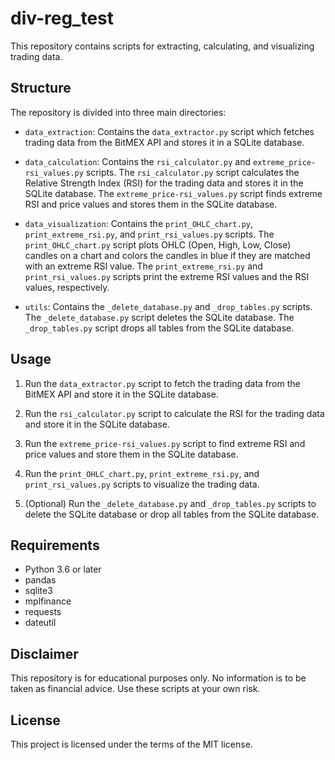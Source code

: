 # div-reg_test

This repository contains scripts for extracting, calculating, and visualizing trading data.

## Structure

The repository is divided into three main directories:

- `data_extraction`: Contains the `data_extractor.py` script which fetches trading data from the BitMEX API and stores it in a SQLite database.

- `data_calculation`: Contains the `rsi_calculator.py` and `extreme_price-rsi_values.py` scripts. The `rsi_calculator.py` script calculates the Relative Strength Index (RSI) for the trading data and stores it in the SQLite database. The `extreme_price-rsi_values.py` script finds extreme RSI and price values and stores them in the SQLite database.

- `data_visualization`: Contains the `print_OHLC_chart.py`, `print_extreme_rsi.py`, and `print_rsi_values.py` scripts. The `print_OHLC_chart.py` script plots OHLC (Open, High, Low, Close) candles on a chart and colors the candles in blue if they are matched with an extreme RSI value. The `print_extreme_rsi.py` and `print_rsi_values.py` scripts print the extreme RSI values and the RSI values, respectively.

- `utils`: Contains the `_delete_database.py` and `_drop_tables.py` scripts. The `_delete_database.py` script deletes the SQLite database. The `_drop_tables.py` script drops all tables from the SQLite database.

## Usage

1. Run the `data_extractor.py` script to fetch the trading data from the BitMEX API and store it in the SQLite database.

2. Run the `rsi_calculator.py` script to calculate the RSI for the trading data and store it in the SQLite database.

3. Run the `extreme_price-rsi_values.py` script to find extreme RSI and price values and store them in the SQLite database.

4. Run the `print_OHLC_chart.py`, `print_extreme_rsi.py`, and `print_rsi_values.py` scripts to visualize the trading data.

5. (Optional) Run the `_delete_database.py` and `_drop_tables.py` scripts to delete the SQLite database or drop all tables from the SQLite database.

## Requirements

- Python 3.6 or later
- pandas
- sqlite3
- mplfinance
- requests
- dateutil

## Disclaimer

This repository is for educational purposes only. No information is to be taken as financial advice. Use these scripts at your own risk.

## License

This project is licensed under the terms of the MIT license.
